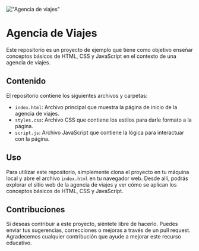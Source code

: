 !["Agencia de viajes"](https://res.cloudinary.com/dh6ipg8bj/image/upload/v1714161206/clases-ensenanza/3dec6b2f-8cca-4a00-b28c-cc3a8438594f.png)

# Agencia de Viajes

Este repositorio es un proyecto de ejemplo que tiene como objetivo enseñar conceptos básicos de HTML, CSS y JavaScript en el contexto de una agencia de viajes.

## Contenido

El repositorio contiene los siguientes archivos y carpetas:

- `index.html`: Archivo principal que muestra la página de inicio de la agencia de viajes.
- `styles.css`: Archivo CSS que contiene los estilos para darle formato a la página.
- `script.js`: Archivo JavaScript que contiene la lógica para interactuar con la página.

## Uso

Para utilizar este repositorio, simplemente clona el proyecto en tu máquina local y abre el archivo `index.html` en tu navegador web. Desde allí, podrás explorar el sitio web de la agencia de viajes y ver cómo se aplican los conceptos básicos de HTML, CSS y JavaScript.

## Contribuciones

Si deseas contribuir a este proyecto, siéntete libre de hacerlo. Puedes enviar tus sugerencias, correcciones o mejoras a través de un pull request. Agradecemos cualquier contribución que ayude a mejorar este recurso educativo.